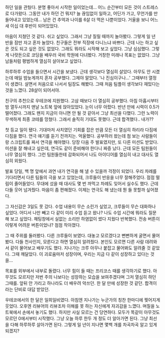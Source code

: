 하던 일을 관뒀다. 분명 좋아서 시작한 일이었는데... 어느 순간부터 모든 것이 스트레스로 다가왔다.
그동안 내가 하던 건 뭐지? 늘 끊임없이 일하고, 어딘가 가고, 무언가를 만들어내고 있었는데...
남은 건 추억과 나이를 6살 더 먹은 나뿐이었다. 거울을 보니 어느새 이십 대 후반이 되어있었다.

마음이 지쳤던 것 같다. 쉬고 싶었다. 그래서 그냥 질릴 때까지 놀아봤다. 그렇게 일 년 반을 잠만 자고 혼자 놀았다.
친구들은 전부 직장에 다니느냐 바쁘다. 근데 나는 하고 싶은 것도 되고 싶은 것도 없었다.
그래도 뭐라도 시작해 보고 싶었다. 그냥 심심했다. 그렇게 나랏돈으로 코딩을 배우러 국비 학원에 다녀봤다.
거창한 미래나 목표는 없었다. 그냥 남들처럼 평범하게 열심히 살아보고 싶었다.

하루하루 수업을 들으면서 시간을 보냈다. 근데 생각보다 열심히 살았다. 아무도 안 시켰는데 매일 밤늦게까지 혼자 공부했다.
그제야 알았다. '나 진심이구나...' 그때부터 열정이 생겼다. 살면서 처음으로 나서서 팀장도 해봤다.
그때 처음 팀플이 생각보다 재밌다는 것을 느꼈다. 28살이 되어서야.

친구의 추천으로 우테코에 지원했다. 고삼 때보다 더 열심히 공부했다. 아침 아홉시부터 밤 열두시까지 맨날 노트북 앞에 앉아있었다.
눈이 너무 아팠다. 반년 만에 시력이 0.5가 떨어졌다. 그래도 왠지 지금이 아니면 안 될 것 같아서 그냥 최선을 다했다.
그런 노력이 무색하게 최종 코테를 망쳤다. 그래서 솔직히 기대도 못했다. 근데 합격했다.. 내가??

첫 등교 일이 됐다. 기대마저 사치였던 기회를 잡은 만큼 모든 더 열심히 하리라 다짐에 다짐을 했다. 연극 얘기를 듣기 전까지는.
억울했다. 공부하러 왔는데 첨 보는 사람들이랑 스크립트를 짜서 연극을 해야했다. 당장 다음 주 발표였지만, 또 다른 미션도 받았다.
미션을 잘 해내고 싶은데, 연극도 같이 준비해야 한다니 짜증 났다. 근데 모든 팀원들이 너무 열심히 했다.
그런 팀원들한테 감화되어서 나도 아이디어를 열심히 내고 대사도 열심히 외웠다.

발표 당일, 백 명 앞에서 과연 내가 연극을 해 낼 수 있을까 걱정이 되었다. 우리 차례를 기다리면서 다른 팀들의 극을 보고 있었는데,
크루들이 반응을 너무 잘해주었다. 점점 떨림이 줄어들었다. 무대에 섰을 때 대사도 몇 번 까먹고 차례도 잊어서 실수도 했다.
근데 다들 웃어 넘겨줬다. 마음이 좀 편해졌다. 이제는 연극도 해 냈는데 뭔 들 못할까 싶어졌다.

그 자신감은 3일도 못 갔다. 수업 내용이 무슨 소린가 싶었고, 크루들이 무슨 대화하나 싶었다.
어디서 나만 빼고 다 같이 미리 수업 듣고 왔나? 나도 수업 시간에 뭐라도 질문해 보고 싶었다.
채팅창에서 실없는 소리만 하염없이 썼다 지웠다 반복했다. 전송 버튼이 이렇게 어려운 버튼이었나? 점점 작아졌다.

그 때 주위를 둘러봤다. 다른 크루들이 보였다. 대놓고 모르겠다고 뻔뻔하게 굴면서 물어봤다.
다들 천사인지, 모른다고 하면 열심히 알려줬다. 본인도 모르면 다른 사람 데려와서 같이 물어보고 배우기도 했다.
지나가는 크루 아무나 붙잡고 물어봐도 알려줄 것 같았다. 그때 깨달았다.
이 괴로움마저 성장이며, 우리는 지금 다 같이 성장하고 있다는 것을...

목표를 외부에서 내부로 돌렸다. 너무 힘이 들 때는 프리코스 때를 생각하기로 했다.
아무것도 모르지만 저번 주의 나보다는 성장하는 모습을 보여주겠다며 그저 열심히 하던 그때를.
앞뒤 안 가리고 하나라도 더 배우려 악쓰던. 한 달 만에 성장한 것 같던. 합격이라는 단비로 대답 받았던.

우테코에서의 한 달은 일희일비였다. 아침엔 지나가는 누군가의 칭찬 한마디에 찢어지게 웃었다. 
오후엔 리뷰어의 리뷰조차 이해를 못 하는 자신에게 자괴감을 느꼈다.
며칠을 노트북에서 손에서 놓기도 했다. 하지만 사실 모르는 건 당연하다. 모두가 똑같이 아무것도 모르던 0에서부터 시작했다. 
그냥 오늘 하루 한두 개 정도 더 알아가면 된다. 그냥 최선을 다해 하루하루 살아가면 된다. 
그렇게 일 년이 지나면 몇백 개를 차곡차곡 알고 있게 되겠지?
